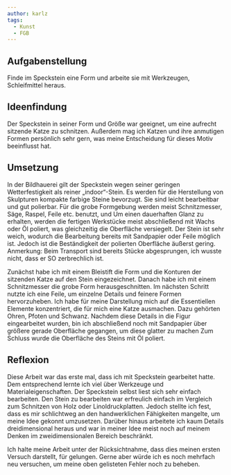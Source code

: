 ```yaml
---
author: karlz
tags:
  - Kunst
  - FGB
---
```


## Aufgabenstellung

Finde im Speckstein eine Form und arbeite sie mit Werkzeugen, Schleifmittel heraus.

## Ideenfindung

Der Speckstein in seiner Form und Größe war geeignet, um eine aufrecht sitzende Katze zu schnitzen. Außerdem mag ich Katzen und ihre anmutigen Formen persönlich sehr gern, was meine Entscheidung für dieses Motiv beeinflusst hat.

## Umsetzung

In der Bildhauerei gilt der Speckstein wegen seiner geringen Wetterfestigkeit als reiner „indoor“-Stein. Es werden für die Herstellung von Skulpturen kompakte farbige Steine bevorzugt. Sie sind leicht bearbeitbar und gut polierbar. Für die grobe Formgebung werden meist Schnitzmesser, Säge, Raspel, Feile etc. benutzt, und    Um einen dauerhaften Glanz zu erhalten, werden die fertigen Werkstücke meist abschließend mit Wachs oder Öl poliert, was gleichzeitig die Oberfläche versiegelt.
Der Stein ist sehr weich, wodurch die Bearbeitung bereits mit Sandpapier oder Feile möglich ist. Jedoch ist die Beständigkeit der polierten Oberfläche äußerst gering. Anmerkung: Beim Transport sind bereits Stücke abgesprungen, ich wusste nicht, dass er SO zerbrechlich ist.

Zunächst habe ich mit einem Bleistift die Form und die Konturen der sitzenden Katze auf den Stein eingezeichnet. Danach habe ich mit einem Schnitzmesser die grobe Form herausgeschnitten. Im nächsten Schritt nutzte ich eine Feile, um einzelne Details und feinere Formen hervorzuheben. Ich habe für meine Darstellung mich auf die Essentiellen Elemente konzentriert, die für mich eine Katze ausmachen. Dazu gehörten Ohren, Pfoten und Schwanz. Nachdem diese Details in die Figur eingearbeitet wurden, bin ich abschließend noch mit Sandpapier über größere gerade Oberfläche gegangen, um diese glatter zu machen
Zum Schluss wurde die Oberfläche des Steins mit Öl poliert.

## Reflexion

Diese Arbeit war das erste mal, dass ich mit Speckstein gearbeitet hatte. Dem entsprechend lernte ich viel über Werkzeuge und Materialeigenschaften. Der Speckstein selbst liest sich sehr einfach bearbeiten. Den Stein zu bearbeiten war erfreulich einfach im Vergleich zum Schnitzen von Holz oder Linoldruckplatten. Jedoch stellte ich fest, dass es mir schlichtweg an den handwerklichen Fähigkeiten mangelte, um meine Idee gekonnt umzusetzen. Darüber hinaus arbeitete ich kaum Details dreidimensional heraus und war in meiner Idee meist noch auf meinem Denken im zweidimensionalen Bereich beschränkt. 

Ich halte meine Arbeit unter der Rücksichtnahme, dass dies meinen ersten Versuch darstellt, für gelungen. Gerne aber würde ich es noch mehrfach neu versuchen, um meine oben gelisteten Fehler noch zu beheben.